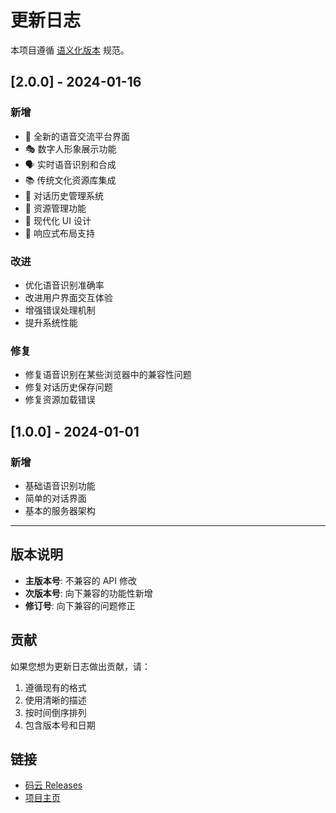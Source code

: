 # 更新日志

本项目遵循 [语义化版本](https://semver.org/lang/zh-CN/) 规范。

## [2.0.0] - 2024-01-16

### 新增

- 🎉 全新的语音交流平台界面
- 🎭 数字人形象展示功能
- 🗣️ 实时语音识别和合成
- 📚 传统文化资源库集成
- 💾 对话历史管理系统
- 📁 资源管理功能
- 🎨 现代化 UI 设计
- 📱 响应式布局支持

### 改进

- 优化语音识别准确率
- 改进用户界面交互体验
- 增强错误处理机制
- 提升系统性能

### 修复

- 修复语音识别在某些浏览器中的兼容性问题
- 修复对话历史保存问题
- 修复资源加载错误

## [1.0.0] - 2024-01-01

### 新增

- 基础语音识别功能
- 简单的对话界面
- 基本的服务器架构

---

## 版本说明

- **主版本号**: 不兼容的 API 修改
- **次版本号**: 向下兼容的功能性新增
- **修订号**: 向下兼容的问题修正

## 贡献

如果您想为更新日志做出贡献，请：

1. 遵循现有的格式
2. 使用清晰的描述
3. 按时间倒序排列
4. 包含版本号和日期

## 链接

- [码云 Releases](https://gitee.com/guangqianhui/voice-chat-platform/releases)
- [项目主页](https://gitee.com/guangqianhui/voice-chat-platform)
